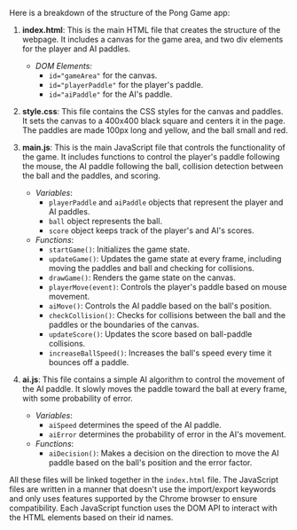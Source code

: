 Here is a breakdown of the structure of the Pong Game app:

1. **index.html**: This is the main HTML file that creates the structure of the webpage. It includes a canvas for the game area, and two div elements for the player and AI paddles. 

   - *DOM Elements:* 
     - `id="gameArea"` for the canvas.
     - `id="playerPaddle"` for the player's paddle.
     - `id="aiPaddle"` for the AI's paddle.

2. **style.css**: This file contains the CSS styles for the canvas and paddles. It sets the canvas to a 400x400 black square and centers it in the page. The paddles are made 100px long and yellow, and the ball small and red.

3. **main.js**: This is the main JavaScript file that controls the functionality of the game. It includes functions to control the player's paddle following the mouse, the AI paddle following the ball, collision detection between the ball and the paddles, and scoring.

   - *Variables*: 
     - `playerPaddle` and `aiPaddle` objects that represent the player and AI paddles.
     - `ball` object represents the ball.
     - `score` object keeps track of the player's and AI's scores.
   - *Functions*: 
     - `startGame()`: Initializes the game state.
     - `updateGame()`: Updates the game state at every frame, including moving the paddles and ball and checking for collisions.
     - `drawGame()`: Renders the game state on the canvas.
     - `playerMove(event)`: Controls the player's paddle based on mouse movement.
     - `aiMove()`: Controls the AI paddle based on the ball's position.
     - `checkCollision()`: Checks for collisions between the ball and the paddles or the boundaries of the canvas.
     - `updateScore()`: Updates the score based on ball-paddle collisions.
     - `increaseBallSpeed()`: Increases the ball's speed every time it bounces off a paddle.

4. **ai.js**: This file contains a simple AI algorithm to control the movement of the AI paddle. It slowly moves the paddle toward the ball at every frame, with some probability of error.

   - *Variables*: 
     - `aiSpeed` determines the speed of the AI paddle.
     - `aiError` determines the probability of error in the AI's movement.
   - *Functions*: 
     - `aiDecision()`: Makes a decision on the direction to move the AI paddle based on the ball's position and the error factor.

All these files will be linked together in the `index.html` file. The JavaScript files are written in a manner that doesn't use the import/export keywords and only uses features supported by the Chrome browser to ensure compatibility. Each JavaScript function uses the DOM API to interact with the HTML elements based on their id names.